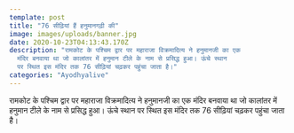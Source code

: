 ```yaml
---
template: post
title: "76 सीढ़ियां हैं हनुमानगढ़ी की"
image: images/uploads/banner.jpg
date: 2020-10-23T04:13:43.170Z
description: "रामकोट के पश्चिम द्वार पर महाराजा विक्रमादित्य ने हनुमानजी का एक
  मंदिर बनवाया था जो कालांतर में हनुमान टीले के नाम से प्रसिद्ध हुआ। ऊंचे स्थान
  पर स्थित इस मंदिर तक 76 सीढ़ियां चढ़कर पहुंचा जाता है।"
categories: "Ayodhyalive"
---
```

रामकोट के पश्चिम द्वार पर महाराजा विक्रमादित्य ने हनुमानजी का एक मंदिर बनवाया था जो कालांतर में हनुमान टीले के नाम से प्रसिद्ध हुआ। ऊंचे स्थान पर स्थित इस मंदिर तक 76 सीढ़ियां चढ़कर पहुंचा जाता है।